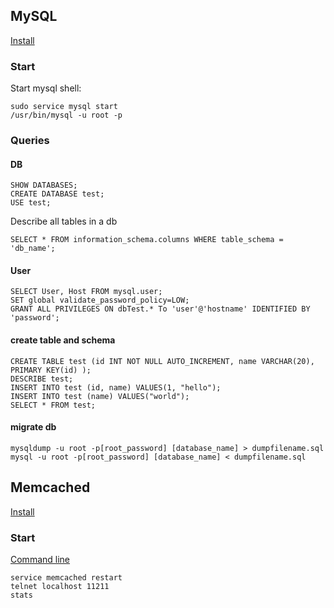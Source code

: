 ## MySQL
[Install](https://support.rackspace.com/how-to/installing-mysql-server-on-ubuntu/)

### Start
Start mysql shell:
```
sudo service mysql start
/usr/bin/mysql -u root -p
```

### Queries

#### DB
```
SHOW DATABASES;
CREATE DATABASE test;
USE test;
```

Describe all tables in a db
```
SELECT * FROM information_schema.columns WHERE table_schema = 'db_name';
```

#### User
```
SELECT User, Host FROM mysql.user;
SET global validate_password_policy=LOW;
GRANT ALL PRIVILEGES ON dbTest.* To 'user'@'hostname' IDENTIFIED BY 'password';
```

#### create table and schema
```
CREATE TABLE test (id INT NOT NULL AUTO_INCREMENT, name VARCHAR(20), PRIMARY KEY(id) );
DESCRIBE test;
INSERT INTO test (id, name) VALUES(1, "hello");
INSERT INTO test (name) VALUES("world");
SELECT * FROM test;
```

#### migrate db
```
mysqldump -u root -p[root_password] [database_name] > dumpfilename.sql
mysql -u root -p[root_password] [database_name] < dumpfilename.sql
```

## Memcached
[Install](https://www.liquidweb.com/kb/how-to-install-memcached-on-ubuntu-14-04-lts/)

### Start
[Command line](http://www.alphadevx.com/a/90-Accessing-Memcached-from-the-command-line)

```
service memcached restart
telnet localhost 11211
stats

```
